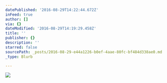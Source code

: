 ```yaml
---
datePublished: '2016-08-29T14:22:44.672Z'
inFeed: true
author: []
via: {}
dateModified: '2016-08-29T14:19:29.458Z'
title: ''
publisher: {}
description: ''
starred: false
sourcePath: _posts/2016-08-29-e44a1226-b0ef-4aae-80fc-bf484d338ae0.md
_type: Blurb

---
```

![](https://the-grid-user-content.s3-us-west-2.amazonaws.com/4a2d61ba-175c-43ea-961a-d6ec8db208fa.jpg)